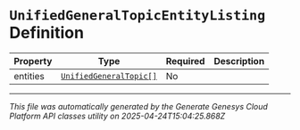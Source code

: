 # `UnifiedGeneralTopicEntityListing` Definition

| Property | Type | Required | Description |
|----------|------|----------|-------------|
| entities | [`UnifiedGeneralTopic[]`](unifiedgeneraltopic-definition.md) | No |  |

---

*This file was automatically generated by the Generate Genesys Cloud Platform API classes utility on 2025-04-24T15:04:25.868Z*